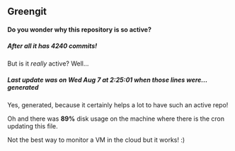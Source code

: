 ## Greengit

#### Do you wonder why this repository is so active?

##### After all it has 4240 commits!

But is it *really* active? Well...

##### Last update was on Wed Aug 7 at 2:25:01 when those lines were... generated

Yes, generated, because it certainly helps a lot to have such an active repo!

Oh and there was **89%** disk usage on the machine
where there is the cron updating this file.

Not the best way to monitor a VM in the cloud but it works! :)
